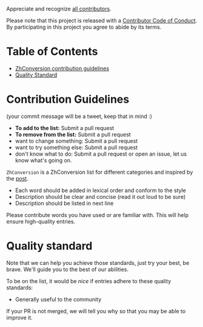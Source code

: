 Appreciate and recognize [all contributors](https://github.com/qazbnm456/ZhConversion/graphs/contributors).

Please note that this project is released with a [Contributor Code of Conduct](https://github.com/qazbnm456/ZhConversion/blob/master/code-of-conduct.md). By participating in this project you agree to abide by its terms.

# Table of Contents

- [ZhConversion contribution guidelines](#contribution-guidelines)
- [Quality Standard](#quality-standard)

# Contribution Guidelines

(your commit message will be a tweet, keep that in mind :)

- **To add to the list:** Submit a pull request
- **To remove from the list:** Submit a pull request
- want to change something: Submit a pull request
- want to try something else: Submit a pull request
- don't know what to do: Submit a pull request or open an issue, let us know what's going on.

`ZhConversion` is a ZhConversion list for different categories and inspired by the [post](https://www.facebook.com/microjserv/posts/10156131359557389).

- Each word should be added in lexical order and conform to the style
- Description should be clear and concise (read it out loud to be sure)
- Description should be listed in next line

Please contribute words you have used or are familiar with. This will help ensure high-quality entries.

# Quality standard

Note that we can help you achieve those standards, just try your best, be brave.
We'll guide you to the best of our abilities.

To be on the list, it would be *nice* if entries adhere to these quality standards:

- Generally useful to the community

If your PR is not merged, we will tell you why so that you may be able to improve it.

